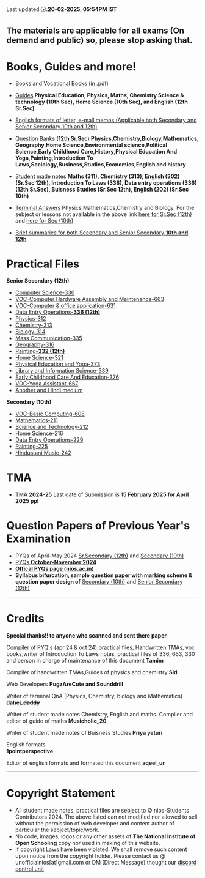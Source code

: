 Last updated 🕟:**20-02-2025, 05:54PM IST**

The materials are applicable for all exams (On demand and public) so, please stop asking that.
----

# Books, Guides and more!
- [Books](https://nios.ac.in/online-course-material.aspx) and [Vocational Books (in .pdf)](https://drive.google.com/drive/folders/10yjMKD5XLDjPqNbYba6V1nL-EvabkRTi)

- [Guides](https://drive.google.com/drive/folders/1Y4fr5EDyuxpoapeeQHkqvkki11fdBeZV)
**Physical Education, Physics, Maths, Chemistry Science & technology (10th Sec), Home Science (10th Sec), and English (12th Sr.Sec)**
- [English formats of letter, e-mail memos (Applicable both Secondary and Senior Secondary 10th and 12th)](https://drive.google.com/file/d/16_x7g3z3xabTg_a1eRRZBhVV8LLhFiD1/view?usp=drivesdk)

- [Question Banks (**12th Sr.Sec**)](https://drive.google.com/drive/folders/1BUGHbC5k6UpgkfrdY3FWd47MzJ0SJM8r) **Physics,Chemistry,Biology,Mathematics, Geography,Home Science,Environmental science,Political Science,Early Childhood Care,History,Physical Education And Yoga,Painting,Introduction To Laws,Sociology,Business,Studies,Economics,English and history**
- [Student made notes](https://drive.google.com/drive/folders/1ttDPhDMNFK3uRudaJWie83mTeVgvmGo_?usp=drive_link)
**Maths (311), Chemistry (313), English (302) (Sr.Sec 12th), Introduction To Laws (338), Data entry operations (336) (12th Sr.Sec), Buisness Studies (Sr.Sec 12th), English (202) (Sr.Sec 10th)**

- [Terminal Answers](https://drive.google.com/drive/folders/1QxgVf9rmN91oStaDyrM_2IXtsFgZCL-K?usp=drive_link) Physics,Mathematics,Chemistry and Biology. For the sebject or lessons not available in the above link [here for Sr.Sec (12th)](https://brainly.in/textbook-solutions/book-sets/s-nios-board/c-class-12) and [here for Sec (10th)](https://brainly.in/textbook-solutions/book-sets/s-nios-board/c-class-10)
- [Brief summaries for both Secondary and Senior Secondary **10th and 12th**](https://www.flexiprep.com/NIOS-Notes/)

# Practical Files
**Senior Secondary (12th)**
- [Computer Science-330](https://drive.google.com/drive/folders/1B4LC8LNbWwBj6i1u6VBKf4LzDcfGD1UX)
- [VOC-Computer Hardware Assembly and Maintenance-663](https://drive.google.com/drive/folders/1FePkpftsoo63xWzrQDX6mFYVivPkb4kL)
- [VOC-Computer & office application-631](https://drive.google.com/file/d/165UaWHD_6GEG8igXil3k7Fgi5tymbXJT/view?usp=drivesdk)
- [Data Entry Operations-**336 (12th)**](https://drive.google.com/drive/folders/1K5O8mtX-NXT-ezFsqh3ZsA0IdrJQ1SeU)
- [Physics-312](https://drive.google.com/file/d/1Tch83yqj_tKsHOzExcl1dMGCxSJKvAYb/view?usp=drivesdk)
- [Chemistry-313](https://drive.google.com/file/d/1ztU0LXRhlxP-Vztslwhh9-51Wjxn20wo/view?usp=drivesdk)
- [Biology-314](https://drive.google.com/file/d/1ooRji1IkWJ8OwPGnSqkMkPk2jmSSuXRX/view?usp=drivesdk)
- [Mass Communication-335](https://drive.google.com/file/d/15yFRnuislqd8L_Yy6Adln0mi6UWXmYlz/view?usp=drivesdk)
- [Geography-316](https://drive.google.com/file/d/1siXW5NvqsjoItMmtHnW98jb6g0BAKUks/view?usp=drivesdk)
- [Painting-**332 (12th)**](https://drive.google.com/file/d/1iTsm4f8ilwStpYmSv8-LD32YoY1erlgs/view?usp=drivesdk)
- [Home Science-321](https://drive.google.com/file/d/1IFmpCY7m1380q8Q6b_Fr7-aZkE1jtn9R/view?usp=drivesdk)
- [Physical Education and Yoga-373](https://drive.google.com/file/d/1uP8wLf8CWOa2ycGFyqpOtNuiWZMc2hdS/view?usp=drivesdk)
- [Library and Information Science-339](https://drive.google.com/drive/folders/1gmlUhPul53yaXm4eWGqQygnX_KgIJNpB)
- [Early Childhood Care And Education-376](https://drive.google.com/drive/folders/1gmlUhPul53yaXm4eWGqQygnX_KgIJNpB)
- [VOC-Yoga Assistant-667](https://drive.google.com/drive/folders/1ow4Bpx6-tR8tT2IXnFFX7AwAJpyj7sy2)
- [Another and Hindi medium](https://drive.google.com/drive/folders/1gmlUhPul53yaXm4eWGqQygnX_KgIJNpB)

**Secondary (10th)**
- [VOC-Basic
Computing-608](https://drive.google.com/file/d/1ByDCX_yhvUg-SXHroICBEaNCUzaPHwYI/view?usp=drivesdk)
- [Mathematics-211](https://drive.google.com/file/d/1COtvhOvihS9KGYoovy7MDEwJSQ0Mlpto/view?usp=drivesdk)
- [Science and Technology-212](https://drive.google.com/file/d/1CQjoWeaSodtl7tWtN_zSD2AlzvR-CgMR/view?usp=drivesdk)
- [Home Science-216](https://drive.google.com/file/d/1CSfwcKQqPBNpipuRN7RHdC0A6fTt2E2c/view?usp=drivesdk)
- [Data Entry Operations-229](https://drive.google.com/file/d/1CFHXYQevcDmHvOZIKDH7bHF3ke3zAmFU/view?usp=drivesdk)
- [Painting-225](https://drive.google.com/file/d/1CVP97PPwJWSzi9H4kmFV-9c1Aq7eOeAT/view?usp=drivesdk)
- [Hindustani Music-242](https://drive.google.com/file/d/1COrk-cKspzgXb0k4NnpjIebOtrvwPutI/view?usp=drivesdk)
# TMA
- [TMA **2024-25**](https://drive.google.com/drive/folders/1QPWsCnWQl6BRnUZwvC41ZAzkqy_XJ7q7?usp=drive_link) Last date of Submission is **15 February 2025 for April 2025 ppl** 
# Question Papers of Previous Year's Examination
- PYQs of April-May 2024 [Sr.Secondary (12th)](https://drive.google.com/drive/folders/1pPiI4xloWBmxJ05zej-b-WDO2KzyKlnr) and [Secondary (10th)](https://drive.google.com/drive/folders/1TeVxkTpZndUQNLPmUMGjQaekqa6-D7QC)
- [PYQs **October-November 2024**](https://drive.google.com/drive/folders/1upgHPV4moRE72l4IHVCE9FpkNMbF8Kvh)
- [**Offical PYQs page (nios.ac.in)**](https://nios.ac.in/student-information-section/question-paper-of-previous-year-examination-academic.aspx)
- **Syllabus bifurcation, sample question paper with marking scheme & question paper design of** [Secondary (10th)](https://nios.ac.in/online-course-material/secondary-courses.aspx) and [Senior Secondary (12th)](https://nios.ac.in/online-course-material/sr-secondary-courses.aspx) 

_______________
# Credits 
**Special thanks!! to anyone who scanned and sent there paper**

Compiler of PYQ's (apr 24 & oct 24) practical files, Handwritten TMAs, voc books,writer of Introduction To Laws notes, practical files of 336, 663, 330 and person in charge of maintenance of this document 
**Tamim**

Compiler of handwritten TMAs,Guides of physics and chemistry
**Sid**

Web Developers
**PugzAreCute and Sounddrill**

Writer of terminal QnA (Physics, Chemistry, biology and Mathematics) **dahej_~~daddy~~**

Writer of student made notes Chemistry, English and maths. Compiler and editor of guide of maths 
**Musicholic_20**

Writer of student made notes of Buisness Studies **Priya yeturi**

English formats             
**1pointperspective**

Editor of english formats and formated this document 
**aqeel_ur**
_______________

# Copyright Statement

* All  student made notes, practical files are sebject to © nios-Students Contributors 2024. The above listed can not
modified nor allowed to sell without the permission of web developer and content author of particular the sebject/topic/work.
* No code, images, logos or any other assets of **The National Institute of Open Schooling** copy nor used in making of this website.
* If copyright Laws have been violated. We shall remove such content upon notice from the copyright holder. Please contact us @ unofficialnios[at]gmail.com or DM (Direct Message) thought our [discord control unit](hello@nios-students.pages.dev)
